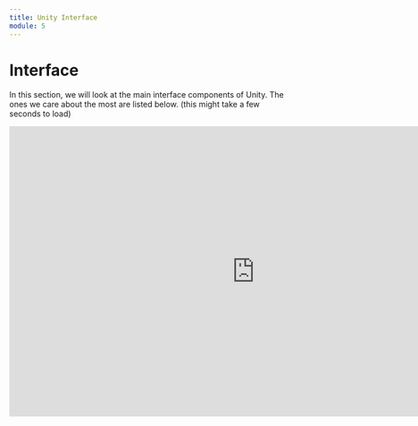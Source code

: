 ```yaml
---
title: Unity Interface
module: 5
---
```


# Interface

In this section, we will look at the main interface components of Unity.  The ones we care about the most are listed below. (this might take a few seconds to load)

<iframe src="https://umontanamediaarts.com/mart460/wp-admin/admin-ajax.php?action=h5p_embed&id=2" width="877" height="519" frameborder="0" allowfullscreen="allowfullscreen"></iframe><script src="https://umontanamediaarts.com/mart460/wp-content/plugins/h5p/h5p-php-library/js/h5p-resizer.js" charset="UTF-8"></script>